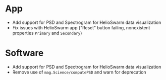 # App

- Add support for PSD and Spectrogram for HelioSwarm data visualization
- Fix issues with HelioSwarm app ("Reset" button failing, nonexistent properties `Primary` and `Secondary`)

# Software

- Add support for PSD and Spectrogram for HelioSwarm data visualization
- Remove use of `mag.Science/computePSD` and warn for deprecation
